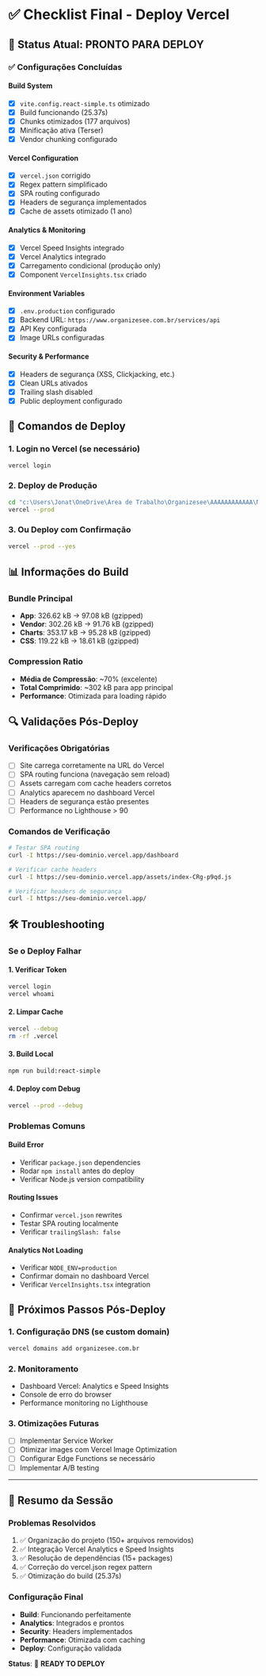 # ✅ Checklist Final - Deploy Vercel

## 🚀 Status Atual: **PRONTO PARA DEPLOY**

### ✅ Configurações Concluídas

#### Build System
- [x] `vite.config.react-simple.ts` otimizado
- [x] Build funcionando (25.37s)
- [x] Chunks otimizados (177 arquivos)
- [x] Minificação ativa (Terser)
- [x] Vendor chunking configurado

#### Vercel Configuration
- [x] `vercel.json` corrigido
- [x] Regex pattern simplificado
- [x] SPA routing configurado
- [x] Headers de segurança implementados
- [x] Cache de assets otimizado (1 ano)

#### Analytics & Monitoring
- [x] Vercel Speed Insights integrado
- [x] Vercel Analytics integrado
- [x] Carregamento condicional (produção only)
- [x] Component `VercelInsights.tsx` criado

#### Environment Variables
- [x] `.env.production` configurado
- [x] Backend URL: `https://www.organizesee.com.br/services/api`
- [x] API Key configurada
- [x] Image URLs configuradas

#### Security & Performance
- [x] Headers de segurança (XSS, Clickjacking, etc.)
- [x] Clean URLs ativados
- [x] Trailing slash disabled
- [x] Public deployment configurado

## 🎯 Comandos de Deploy

### 1. Login no Vercel (se necessário)
```bash
vercel login
```

### 2. Deploy de Produção
```bash
cd "c:\Users\Jonat\OneDrive\Área de Trabalho\Organizesee\AAAAAAAAAAAA\Nova pasta\frontend"
vercel --prod
```

### 3. Ou Deploy com Confirmação
```bash
vercel --prod --yes
```

## 📊 Informações do Build

### Bundle Principal
- **App**: 326.62 kB → 97.08 kB (gzipped)
- **Vendor**: 302.26 kB → 91.76 kB (gzipped)
- **Charts**: 353.17 kB → 95.28 kB (gzipped)
- **CSS**: 119.22 kB → 18.61 kB (gzipped)

### Compression Ratio
- **Média de Compressão**: ~70% (excelente)
- **Total Comprimido**: ~302 kB para app principal
- **Performance**: Otimizada para loading rápido

## 🔍 Validações Pós-Deploy

### Verificações Obrigatórias
- [ ] Site carrega corretamente na URL do Vercel
- [ ] SPA routing funciona (navegação sem reload)
- [ ] Assets carregam com cache headers corretos
- [ ] Analytics aparecem no dashboard Vercel
- [ ] Headers de segurança estão presentes
- [ ] Performance no Lighthouse > 90

### Comandos de Verificação
```bash
# Testar SPA routing
curl -I https://seu-dominio.vercel.app/dashboard

# Verificar cache headers
curl -I https://seu-dominio.vercel.app/assets/index-CRg-p9qd.js

# Verificar headers de segurança
curl -I https://seu-dominio.vercel.app/
```

## 🛠️ Troubleshooting

### Se o Deploy Falhar

#### 1. Verificar Token
```bash
vercel login
vercel whoami
```

#### 2. Limpar Cache
```bash
vercel --debug
rm -rf .vercel
```

#### 3. Build Local
```bash
npm run build:react-simple
```

#### 4. Deploy com Debug
```bash
vercel --prod --debug
```

### Problemas Comuns

#### Build Error
- Verificar `package.json` dependencies
- Rodar `npm install` antes do deploy
- Verificar Node.js version compatibility

#### Routing Issues
- Confirmar `vercel.json` rewrites
- Testar SPA routing localmente
- Verificar `trailingSlash: false`

#### Analytics Not Loading
- Verificar `NODE_ENV=production`
- Confirmar domain no dashboard Vercel
- Verificar `VercelInsights.tsx` integration

## 🎉 Próximos Passos Pós-Deploy

### 1. Configuração DNS (se custom domain)
```bash
vercel domains add organizesee.com.br
```

### 2. Monitoramento
- Dashboard Vercel: Analytics e Speed Insights
- Console de erro do browser
- Performance monitoring no Lighthouse

### 3. Otimizações Futuras
- [ ] Implementar Service Worker
- [ ] Otimizar images com Vercel Image Optimization
- [ ] Configurar Edge Functions se necessário
- [ ] Implementar A/B testing

---

## 📝 Resumo da Sessão

### Problemas Resolvidos
1. ✅ Organização do projeto (150+ arquivos removidos)
2. ✅ Integração Vercel Analytics e Speed Insights
3. ✅ Resolução de dependências (15+ packages)
4. ✅ Correção do vercel.json regex pattern
5. ✅ Otimização do build (25.37s)

### Configuração Final
- **Build**: Funcionando perfeitamente
- **Analytics**: Integrados e prontos
- **Security**: Headers implementados
- **Performance**: Otimizada com caching
- **Deploy**: Configuração validada

**Status**: 🚀 **READY TO DEPLOY**